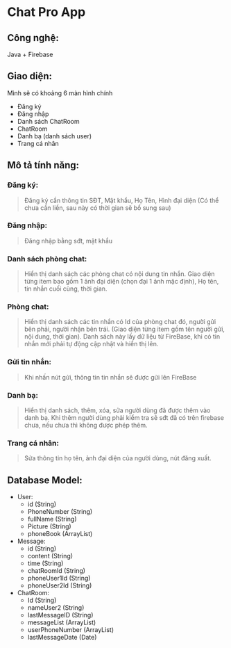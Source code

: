 # Chat Pro App

## Công nghệ: 
Java + Firebase

## Giao diện:
Mình sẽ có khoảng 6 màn hình chính
 - Đăng ký
 - Đăng nhập
 - Danh sách ChatRoom
 - ChatRoom
 - Danh bạ (danh sách user)
 - Trang cá nhân

## Mô tả tính năng:

 ### Đăng ký:
> Đăng ký cần thông tin SĐT, Mật khẩu, Họ Tên, Hình đại diện (Có thể chưa cần liền, sau này có thời gian sẽ bổ sung sau)
 ### Đăng nhập:
> Đăng nhập bằng sđt, mật khẩu
 ### Danh sách phòng chat:
> Hiển thị danh sách các phòng chat có nội dung tin nhắn. Giao diện từng item bao gồm 1 ảnh đại diện (chọn đại 1 ảnh mặc định), Họ tên, tin nhắn cuối cùng, thời gian.
 ### Phòng chat:
> Hiển thị danh sách các tin nhắn có Id của phòng chat đó, người gửi bên phải, người nhận bên trái. (Giao diện từng item gồm tên người gửi, nội dung, thời gian). Danh sách này lấy dữ liệu từ FireBase, khi có tin nhắn mới phải tự động cập nhật và hiển thị lên.
 ### Gửi tin nhắn:
> Khi nhấn nút gửi, thông tin tin nhắn sẽ được gửi lên FireBase
 ### Danh bạ:
> Hiển thị danh sách, thêm, xóa, sửa người dùng đã được thêm vào danh bạ. Khi thêm người dùng phải kiểm tra sẽ sđt đã có trên firebase chưa, nếu chưa thì không được phép thêm.
 ### Trang cá nhân:
> Sửa thông tin họ tên, ảnh đại diện của người dùng, nút đăng xuất.

## Database Model:
- User:
     + id (String)
     + PhoneNumber (String) 
     + fullName (String)
     + Picture (String)
     + phoneBook (ArrayList<String>)
- Message:
     + id (String)
     + content (String)
     + time (String)
     + chatRoomId (String)
     + phoneUser1Id (String)
     + phoneUser2Id (String)
- ChatRoom:
     + Id (String)
     + nameUser2 (String)
     + lastMessageID (String)
     + messageList (ArrayList<String>)
     + userPhoneNumber (ArrayList<String>)
     + lastMessageDate (Date)
